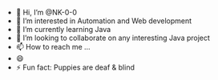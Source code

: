 - 👋 Hi, I’m @NK-0-0
- 👀 I’m interested in Automation and Web development
- 🌱 I’m currently learning Java
- 💞️ I’m looking to collaborate on any interesting Java project
- 📫 How to reach me ...
- 😄 
- ⚡ Fun fact: Puppies are deaf & blind

<!---
NK-0-0/NK-0-0 is a ✨ special ✨ repository because its `README.md` (this file) appears on your GitHub profile.
You can click the Preview link to take a look at your changes.
--->
